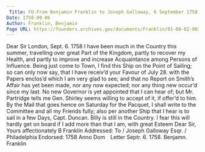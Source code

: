 ```yaml
---
 Title: FO-From Benjamin Franklin to Joseph Galloway, 6 September 1758
Date: 1758-09-06
Author: Franklin, Benjamin
Page URL: https://founders.archives.gov/documents/Franklin/01-08-02-0035
---
```


Dear Sir
London, Sept. 6. 1758
I have been much in the Country this summer, travelling over great Part of the Kingdom, partly to recover my Health, and partly to improve and increase Acquaintance among Persons of Influence. Being just come to Town, I find this Ship on the Point of Sailing; so can only now say, that I have receiv’d your Favour of July 28. with the Papers enclos’d which I am very glad to see; and that no Report on Smith’s Affair has yet been made, nor any now expected; nor any thing new occur’d since my last. No new Governor is yet appointed that I can hear of; but Mr. Partridge tells me Gen. Shirley seems willing to accept of it, if offer’d to him. By the Mail that goes hence on Saturday for the Pacquet, I shall write to the Committee and all my Friends fully; also per another Ship that I hear is to sail in a few Days, Capt. Duncan. Billy is still in the Country. I fear this will hardly get on board if I add more than that I am, with great Esteem Dear Sir, Yours affectionately
B Franklin
 Addressed: To / Joseph Galloway Esqr. / Philadelphia
Endorsed: 1758 Anno Dom Letter Septr. 6. 1758. Benjamn. Franklin


